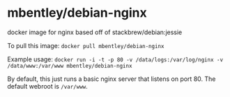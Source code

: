 mbentley/debian-nginx
==================

docker image for nginx
based off of stackbrew/debian:jessie

To pull this image:
`docker pull mbentley/debian-nginx`

Example usage:
`docker run -i -t -p 80 -v /data/logs:/var/log/nginx -v /data/www:/var/www mbentley/debian-nginx`

By default, this just runs a basic nginx server that listens on port 80.  The default webroot is `/var/www`.
